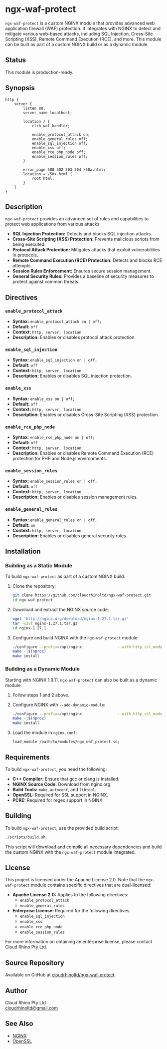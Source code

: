 
# ngx-waf-protect

`ngx-waf-protect` is a custom NGINX module that provides advanced web application firewall (WAF) protection. It integrates with NGINX to detect and mitigate various web-based attacks, including SQL Injection, Cross-Site Scripting (XSS), Remote Command Execution (RCE), and more. This module can be built as part of a custom NGINX build or as a dynamic module.

## Status

This module is production-ready.

## Synopsis

```nginx
http {
    server {
        listen 80;
        server_name localhost;

        location / {
            clrh_waf_handler;

            enable_protocol_attack on;
            enable_general_rules off;
            enable_sql_injection off;
            enable_xss off;
            enable_rce_php_node off;
            enable_session_rules off;
        }

        error_page 500 502 503 504 /50x.html;
        location = /50x.html {
            root html;
        }
    }
}
```

## Description

`ngx-waf-protect` provides an advanced set of rules and capabilities to protect web applications from various attacks:

- **SQL Injection Protection:** Detects and blocks SQL injection attacks.
- **Cross-Site Scripting (XSS) Protection:** Prevents malicious scripts from being executed.
- **Protocol Attack Protection:** Mitigates attacks that exploit vulnerabilities in protocols.
- **Remote Command Execution (RCE) Protection:** Detects and blocks RCE attempts.
- **Session Rules Enforcement:** Ensures secure session management.
- **General Security Rules:** Provides a baseline of security measures to protect against common threats.

## Directives

### `enable_protocol_attack`
- **Syntax:** `enable_protocol_attack on | off;`
- **Default:** `off`
- **Context:** `http, server, location`
- **Description:** Enables or disables protocol attack protection.

### `enable_sql_injection`
- **Syntax:** `enable_sql_injection on | off;`
- **Default:** `off`
- **Context:** `http, server, location`
- **Description:** Enables or disables SQL injection protection.

### `enable_xss`
- **Syntax:** `enable_xss on | off;`
- **Default:** `off`
- **Context:** `http, server, location`
- **Description:** Enables or disables Cross-Site Scripting (XSS) protection.

### `enable_rce_php_node`
- **Syntax:** `enable_rce_php_node on | off;`
- **Default:** `off`
- **Context:** `http, server, location`
- **Description:** Enables or disables Remote Command Execution (RCE) protection for PHP and Node.js environments.

### `enable_session_rules`
- **Syntax:** `enable_session_rules on | off;`
- **Default:** `off`
- **Context:** `http, server, location`
- **Description:** Enables or disables session management rules.

### `enable_general_rules`
- **Syntax:** `enable_general_rules on | off;`
- **Default:** `on`
- **Context:** `http, server, location`
- **Description:** Enables or disables general security rules.

## Installation

### Building as a Static Module

To build `ngx-waf-protect` as part of a custom NGINX build:

1. Clone the repository:
   ```bash
   git clone https://github.com/cloudrhinoltd/ngx-waf-protect.git
   cd ngx-waf-protect
   ```

2. Download and extract the NGINX source code:
   ```bash
   wget 'http://nginx.org/download/nginx-1.27.1.tar.gz'
   tar -xzvf nginx-1.27.1.tar.gz
   cd nginx-1.27.1
   ```

3. Configure and build NGINX with the `ngx-waf-protect` module:
   ```bash
   ./configure --prefix=/opt/nginx                --with-http_ssl_module                --add-module=/path/to/ngx-waf-protect
   make -j$(nproc)
   make install
   ```

### Building as a Dynamic Module

Starting with NGINX 1.9.11, `ngx-waf-protect` can also be built as a dynamic module:

1. Follow steps 1 and 2 above.

2. Configure NGINX with `--add-dynamic-module`:
   ```bash
   ./configure --prefix=/opt/nginx                --with-http_ssl_module                --add-dynamic-module=/path/to/ngx-waf-protect
   make -j$(nproc)
   make install
   ```

3. Load the module in `nginx.conf`:
   ```nginx
   load_module /path/to/modules/ngx_waf_protect.so;
   ```

## Requirements

To build `ngx-waf-protect`, you need the following:

- **C++ Compiler:** Ensure that gcc or clang is installed.
- **NGINX Source Code:** Download from nginx.org.
- **Build Tools:** `make`, `autoconf`, and `libtool`.
- **OpenSSL:** Required for SSL support in NGINX.
- **PCRE:** Required for regex support in NGINX.

## Building

To build `ngx-waf-protect`, use the provided build script:

```bash
./scripts/build.sh
```

This script will download and compile all necessary dependencies and build the custom NGINX with the `ngx-waf-protect` module integrated.

## License

This project is licensed under the Apache License 2.0. Note that the `ngx-waf-protect` module contains specific directives that are dual-licensed:

- **Apache License 2.0:** Applies to the following directives:
  - `enable_protocol_attack`
  - `enable_general_rules`
- **Enterprise License:** Required for the following directives:
  - `enable_sql_injection`
  - `enable_xss`
  - `enable_rce_php_node`
  - `enable_session_rules`

For more information on obtaining an enterprise license, please contact Cloud Rhino Pty Ltd.

## Source Repository

Available on GitHub at [cloudrhinoltd/ngx-waf-protect](https://github.com/cloudrhinoltd/ngx-waf-protect).

## Author

Cloud Rhino Pty Ltd  
[cloudrhinoltd@gmail.com](mailto:cloudrhinoltd@gmail.com)

## See Also

- [NGINX](https://nginx.org/)
- [OpenSSL](https://www.openssl.org/)
